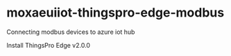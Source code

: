 # moxaeuiiot-thingspro-edge-modbus
Connecting modbus devices to azure iot hub

Install ThingsPro Edge v2.0.0
